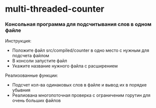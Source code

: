 # multi-threaded-counter

### Консольная программа для подсчитывания слов в одном файле

Инструкция: 
- Положите файл src/compiled/counter в одно место с нужным для подсчета файлом
- В консоли запустите файл
- Укажите название нужного файла с расширением

Реализованные функции:
- Подсчет кол-ва одинаковых слов в файле и вывод их в порядке убывния
- Реалиована многопоточная проверка с ограниченим горутин для очень больших файлов 
